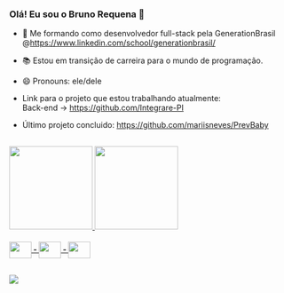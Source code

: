 ### Olá! Eu sou o Bruno Requena 👋

- 🌱 Me formando como desenvolvedor full-stack pela GenerationBrasil @https://www.linkedin.com/school/generationbrasil/

- 📚 Estou em transição de carreira para o mundo de programação.

- 😄 Pronouns: ele/dele

- Link para o projeto que estou trabalhando atualmente: <br>
 Back-end -> https://github.com/Integrare-PI <br>
 
  
  

- Último projeto concluido: https://github.com/mariisneves/PrevBaby

##
  <div align="left">
    <a href="https://github.com/lusferr">
    <img height="150em" src="https://github-readme-stats.vercel.app/api?username=BrunoRequena&show_icons=true&theme=tokyonight&include_all_commits=true&count_private=true"/>
    <img height="150em" src="https://github-readme-stats.vercel.app/api/top-langs/?username=BrunoRequena&layout=compact&langs_count=7&theme=tokyonight"/>
  </div>
   
  <h4 align="left">  
   <img align="center" height="30" width="40" src="https://cdn.jsdelivr.net/gh/devicons/devicon/icons/java/java-original.svg"> - 
   <img align="center" height="30" width="40" src="https://icons.iconarchive.com/icons/papirus-team/papirus-apps/512/insomnia-icon.png"> -
   <img align="center" height="30" width="40" src="https://www.mysql.com/common/logos/logo-mysql-170x115.png">
  <h4/>  
    
## 
    
   <div align="left">
     <a href="https://www.linkedin.com/in/bruno-requena-2795411a4/" target="_blank"><img src="https://img.shields.io/badge/-LinkedIn-%230077B5?style=for-the-                        badge&logo=linkedin&logoColor=white" target="_blank"></a> 
    </div>
